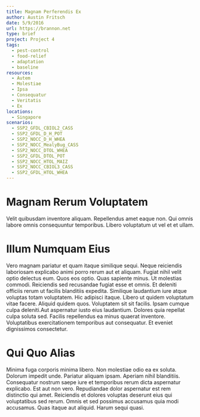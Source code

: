 ```yaml
---
title: Magnam Perferendis Ex
author: Austin Fritsch
date: 5/9/2016
url: https://brannon.net
type: brief
project: Project 4
tags:
  - pest-control
  - food-relief
  - adaptation
  - baseline
resources:
  - Autem
  - Molestiae
  - Ipsa
  - Consequatur
  - Veritatis
  - Ex
locations:
  - Singapore
scenarios:
  - SSP2_GFDL_CBIOL2_CASS
  - SSP2_GFDL_D_H_POT
  - SSP2_NOCC_D_H_WHEA
  - SSP2_NOCC_MealyBug_CASS
  - SSP2_NOCC_DTOL_WHEA
  - SSP2_GFDL_DTOL_POT
  - SSP2_NOCC_HTOL_MAIZ
  - SSP2_NOCC_CBIOL3_CASS
  - SSP2_GFDL_HTOL_WHEA
---
```


# Magnam Rerum Voluptatem
Velit quibusdam inventore aliquam. Repellendus amet eaque non. Qui omnis labore omnis consequuntur temporibus. Libero voluptatum ut vel et et ullam.

# Illum Numquam Eius
Vero magnam pariatur et quam itaque similique sequi. Neque reiciendis laboriosam explicabo animi porro rerum aut et aliquam. Fugiat nihil velit optio delectus eum. Quos eos optio. Quas sapiente minus.
Ut molestias commodi. Reiciendis sed recusandae fugiat esse et omnis. Et deleniti officiis rerum ut facilis blanditiis expedita. Similique laudantium iure atque voluptas totam voluptatem.
Hic adipisci itaque. Libero ut quidem voluptatum vitae facere. Aliquid quidem quos. Voluptatem sit sit facilis. Ipsam cumque culpa deleniti.Aut aspernatur iusto eius laudantium. Dolores quia repellat culpa soluta sed. Facilis repellendus ea minus quaerat inventore. Voluptatibus exercitationem temporibus aut consequatur. Et eveniet dignissimos consectetur.

# Qui Quo Alias
Minima fuga corporis minima libero. Non molestiae odio ea ex soluta. Dolorum impedit unde. Pariatur aliquam ipsam.
Aperiam nihil blanditiis. Consequatur nostrum saepe iure et temporibus rerum dicta aspernatur explicabo. Est aut non vero.
Repudiandae dolor aspernatur est rem distinctio qui amet. Reiciendis et dolores voluptas deserunt eius qui voluptatibus sed rerum. Omnis et sed possimus accusamus quia modi accusamus. Quas itaque aut aliquid. Harum sequi quasi.
